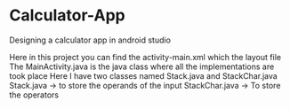 # Calculator-App
Designing a calculator app in android studio

Here in this project you can find the activity-main.xml which the layout file
The MainActivity.java is the java class where all the implementations are took place
Here I have two classes named Stack.java and StackChar.java 
Stack.java -> to store the operands of the input
StackChar.java -> To store the operators
